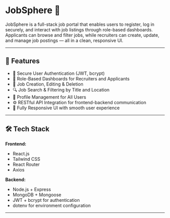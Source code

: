 # JobSphere 💼

JobSphere is a full-stack job portal that enables users to register, log in securely, and interact with job listings through role-based dashboards. Applicants can browse and filter jobs, while recruiters can create, update, and manage job postings — all in a clean, responsive UI.

---

## 🚀 Features

- 🔐 Secure User Authentication (JWT, bcrypt)
- 👥 Role-Based Dashboards for Recruiters and Applicants
- 📝 Job Creation, Editing & Deletion
- 🔍 Job Search & Filtering by Title and Location
- 👤 Profile Management for All Users
- ⚙️ RESTful API Integration for frontend-backend communication
- 📱 Fully Responsive UI with smooth user experience

---

## 🛠 Tech Stack

**Frontend:**
- React.js
- Tailwind CSS
- React Router
- Axios

**Backend:**
- Node.js + Express
- MongoDB + Mongoose
- JWT + bcrypt for authentication
- dotenv for environment configuration

---
